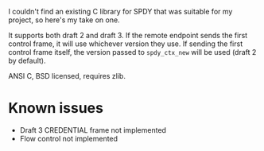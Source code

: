 
I couldn't find an existing C library for SPDY that was suitable for my project,
so here's my take on one.

It supports both draft 2 and draft 3.  If the remote endpoint sends the first
control frame, it will use whichever version they use.  If sending the first
control frame itself, the version passed to `spdy_ctx_new` will be used (draft
2 by default).

ANSI C, BSD licensed, requires zlib.


Known issues
============

* Draft 3 CREDENTIAL frame not implemented
* Flow control not implemented




